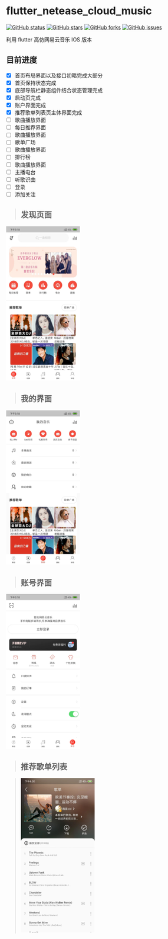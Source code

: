 # flutter_netease_cloud_music

[![GitHub status](https://img.shields.io/badge/status-10%25-brightgreen.svg)](https://github.com/UvDream/flutter_netease_cloud_music)
[![GitHub stars](https://img.shields.io/github/stars/UvDream/flutter_netease_cloud_music.svg)](https://github.com/UvDream/flutter_netease_cloud_music/stargazers)
[![GitHub forks](https://img.shields.io/github/forks/UvDream/flutter_netease_cloud_music.svg)](https://github.com/UvDream/flutter_netease_cloud_music/network)
[![GitHub issues](https://img.shields.io/github/issues/UvDream/flutter_netease_cloud_music.svg)](https://github.com/UvDream/flutter_netease_cloud_music/issues)

利用 flutter 高仿网易云音乐 IOS 版本

## 目前进度

- [x] 首页布局界面以及接口初略完成大部分
- [x] 首页保持状态完成
- [x] 底部导航栏静态组件结合状态管理完成
- [x] 启动页完成
- [x] 账户界面完成
- [x] 推荐歌单列表页主体界面完成
- [ ] 歌曲播放界面
- [ ] 每日推荐界面
- [ ] 歌曲播放界面
- [ ] 歌单广场
- [ ] 歌曲播放界面
- [ ] 排行榜
- [ ] 歌曲播放界面
- [ ] 主播电台
- [ ] 听歌识曲
- [ ] 登录
- [ ] 添加关注

> ## 发现页面

<img src="https://github.com/UvDream/flutter_netease_cloud_music/blob/master/docs/images/Find.PNG?raw=true" width="200px"  />

> ## 我的界面

<img src="https://github.com/UvDream/flutter_netease_cloud_music/blob/master/docs/images/my.PNG?raw=true" width="200px"  />

> ## 账号界面

<img src="https://github.com/UvDream/flutter_netease_cloud_music/blob/master/docs/images/count.PNG?raw=true" width="200px"  />

> ## 推荐歌单列表

> <img src="https://github.com/UvDream/flutter_netease_cloud_music/blob/master/docs/images/songList.JPG?raw=true" width="200px"  />
